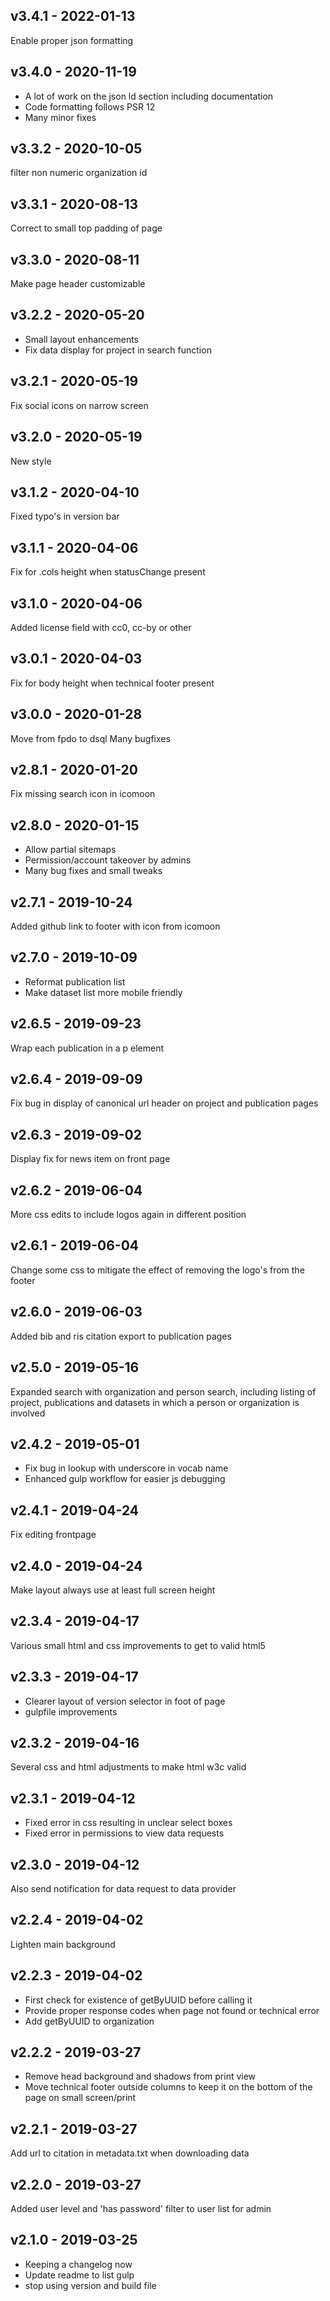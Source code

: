## v3.4.1 - 2022-01-13
Enable proper json formatting

## v3.4.0 - 2020-11-19
- A lot of work on the json ld section including documentation
- Code formatting follows PSR 12
- Many minor fixes

## v3.3.2 - 2020-10-05
filter non numeric organization id

## v3.3.1 - 2020-08-13
Correct to small top padding of page

## v3.3.0 - 2020-08-11
Make page header customizable

## v3.2.2 - 2020-05-20
- Small layout enhancements
- Fix data display for project in search function

## v3.2.1 - 2020-05-19
Fix social icons on narrow screen

## v3.2.0 - 2020-05-19
New style

## v3.1.2 - 2020-04-10
Fixed typo's in version bar

## v3.1.1 - 2020-04-06
Fix for .cols height when statusChange present

## v3.1.0 - 2020-04-06
Added license field with cc0, cc-by or other

## v3.0.1 - 2020-04-03
Fix for body height when technical footer present

## v3.0.0 - 2020-01-28
Move from fpdo to dsql
Many bugfixes

## v2.8.1 - 2020-01-20
Fix missing search icon in icomoon

## v2.8.0 - 2020-01-15
* Allow partial sitemaps
* Permission/account takeover by admins
* Many bug fixes and small tweaks

## v2.7.1 - 2019-10-24
Added github link to footer with icon from icomoon

## v2.7.0 - 2019-10-09
* Reformat publication list
* Make dataset list more mobile friendly

## v2.6.5 - 2019-09-23
Wrap each publication in a p element

## v2.6.4 - 2019-09-09
Fix bug in display of canonical url header on project and publication pages

## v2.6.3 - 2019-09-02
Display fix for news item on front page

## v2.6.2 - 2019-06-04
More css edits to include logos again in different position

## v2.6.1 - 2019-06-04
Change some css to mitigate the effect of removing the logo's from the footer

## v2.6.0 - 2019-06-03
Added bib and ris citation export to publication pages

## v2.5.0 - 2019-05-16
Expanded search with organization and person search, including listing of
    project, publications and datasets in which a person or organization is
    involved

## v2.4.2 - 2019-05-01
* Fix bug in lookup with underscore in vocab name
* Enhanced gulp workflow for easier js debugging

## v2.4.1 - 2019-04-24
Fix editing frontpage

## v2.4.0 - 2019-04-24
Make layout always use at least full screen height

## v2.3.4 - 2019-04-17
Various small html and css improvements to get to valid html5

## v2.3.3 - 2019-04-17
* Clearer layout of version selector in foot of page
* gulpfile improvements

## v2.3.2 - 2019-04-16
Several css and html adjustments to make html w3c valid

## v2.3.1 - 2019-04-12
* Fixed error in css resulting in unclear select boxes
* Fixed error in permissions to view data requests

## v2.3.0 - 2019-04-12
Also send notification for data request to data provider

## v2.2.4 - 2019-04-02
Lighten main background

## v2.2.3 - 2019-04-02
* First check for existence of getByUUID before calling it
* Provide proper response codes when page not found or technical error
* Add getByUUID to organization

## v2.2.2 - 2019-03-27
* Remove head background and shadows from print view
* Move technical footer outside columns to keep it on the bottom of the page
    on small screen/print

## v2.2.1 - 2019-03-27
Add url to citation in metadata.txt when downloading data

## v2.2.0 - 2019-03-27
Added user level and 'has password' filter to user list for admin

## v2.1.0 - 2019-03-25
* Keeping a changelog now
* Update readme to list gulp
* stop using version and build file